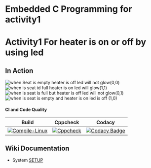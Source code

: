 # Embedded C Programming for activity1

# Activity1 For heater is on or off by using led 

## In Action
![when Seat is empty heater is off led will not glow(0,0)](https://user-images.githubusercontent.com/62949244/116204509-7793c400-a75a-11eb-9112-2ad591a747e2.png)
![when is seat id full heater is on led will glow(1,1)](https://user-images.githubusercontent.com/62949244/116204560-84b0b300-a75a-11eb-9377-3bf90dac8bbb.png)
![when is seat is full but heater is off led will not glow(0,1)](https://user-images.githubusercontent.com/62949244/116204623-96925600-a75a-11eb-9ea8-29040092cef2.png)
![when is seat is empty and heater is on led is off (1,0)](https://user-images.githubusercontent.com/62949244/116204692-a27e1800-a75a-11eb-9dab-5072600cd398.png)


#### CI and Code Quality

|Build|Cppcheck|Codacy|
|:--:|:--:|:--:|
|[![Compile-Linux](https://github.com/Bharathgopal/Emb-C/actions/workflows/Compile.yml/badge.svg)](https://github.com/Bharathgopal/Emb-C/actions/workflows/Compile.yml)|[![Cppcheck](https://github.com/Bharathgopal/Emb-C/actions/workflows/CodeQulaity.yml/badge.svg)](https://github.com/Bharathgopal/Emb-C/actions/workflows/CodeQulaity.yml)|[![Codacy Badge](https://app.codacy.com/project/badge/Grade/643b7ca2b2dc4daba1e700c216bb87d9)](https://www.codacy.com/gh/Bharathgopal/Emb-C/dashboard?utm_source=github.com&amp;utm_medium=referral&amp;utm_content=Bharathgopal/Emb-C&amp;utm_campaign=Badge_Grade)|

## Wiki Documentation
* System [SETUP](https://github.com/Bharathgopal/Emb-C/wiki)
